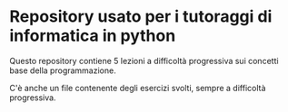 # Repository usato per i tutoraggi di informatica in python

Questo repository contiene 5 lezioni a difficoltà progressiva sui concetti base della programmazione.

C'è anche un file contenente degli esercizi svolti, sempre a difficoltà progressiva.